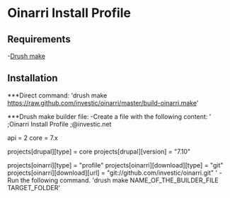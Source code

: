 Oinarri Install Profile
=======================

Requirements
------------

-[Drush make](http://drupal.org/project/drush_make)

Installation
------------

***Direct command:
'drush make https://raw.github.com/investic/oinarri/master/build-oinarri.make'

***Drush make builder file:
-Create a file with the following content:
  '
  ;Oinarri Install Profile
  ;@investic.net

  api = 2
  core = 7.x

  projects[drupal][type] = core
  projects[drupal][version] = "7.10"

  projects[oinarri][type] = "profile"
  projects[oinarri][download][type] = "git"
  projects[oinarri][download][url] = "git://github.com/investic/oinarri.git"
  '
-Run the following command.
  'drush make NAME_OF_THE_BUILDER_FILE TARGET_FOLDER'